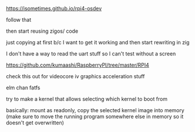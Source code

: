 https://isometimes.github.io/rpi4-osdev

follow that

then start reusing zigos/ code

just copying at first b/c I want to get it working and then start rewriting in zig

I don't have a way to read the uart stuff so I can't test without a screen

https://github.com/kumaashi/RaspberryPI/tree/master/RPI4

check this out for videocore iv graphics acceleration stuff

elm chan fatfs

try to make a kernel that allows selecting which kernel to boot from

basically: mount as readonly, copy the selected kernel image into memory (make sure to move the running program somewhere else in memory so it doesn't get overwritten)
